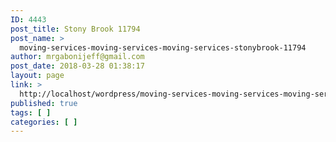 ```yaml
---
ID: 4443
post_title: Stony Brook 11794
post_name: >
  moving-services-moving-services-moving-services-stonybrook-11794
author: mrgabonijeff@gmail.com
post_date: 2018-03-28 01:38:17
layout: page
link: >
  http://localhost/wordpress/moving-services-moving-services-moving-services-stonybrook-11794/
published: true
tags: [ ]
categories: [ ]
---
```

